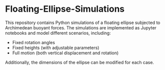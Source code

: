 # Floating-Ellipse-Simulations
This repository contains Python simulations of a floating ellipse subjected to Archimedean buoyant forces. The simulations are implemented as Jupyter notebooks and model different scenarios, including:

- Fixed rotation angles
- Fixed heights (with adjustable parameters)
- Full motion (both vertical displacement and rotation)

Additionally, the dimensions of the ellipse can be modified for each case.
